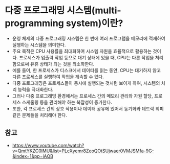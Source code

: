 # 다중 프로그래밍 시스템(multi-programming system)이란?
* 운영 체제의 다중 프로그래밍 시스템은 한 번에 여러 프로그램을 메모리에 적재하여 실행하는 시스템을 의미한다.
* 주요 목적은 CPU 사용률을 최대화하여 시스템 자원을 효율적으로 활용하는 것이다. 프로세스가 입출력 작업 등으로 대기 상태에 있을 때, CPU는 다른 작업을 처리함으로써 유휴 상태가 되는 것을 최소화한다.
* 예를 들어, 한 프로세스가 디스크에서 데이터를 읽는 동안, CPU는 대기하지 않고 다른 프로세스를 실행하여 작업을 계속할 수 있다.
* 다중 프로그래밍은 프로세스들이 동시에 실행되는 것처럼 보이게 하여, 시스템의 처리 능력을 극대화한다.
* 그러나 다중 프로그래밍 환경에서는 프로세스 간의 메모리 관리와 자원 할당, 프로세스 스케줄링 등을 관리해야 하는 복잡성이 증가한다.
* 또한, 각 프로세스 간의 상호 작용이나 데이터 공유에 있어서 동기화와 데드락 회피 같은 문제들을 처리해야 한다.

## 참고
- https://www.youtube.com/watch?v=QmtYKZC0lMU&list=PLcXyemr8ZeoQOtSUjwaer0VMJSMfa-9G-&index=1&pp=iAQB
